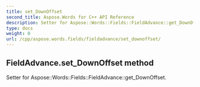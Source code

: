 ```yaml
---
title: set_DownOffset
second_title: Aspose.Words for C++ API Reference
description: Setter for Aspose::Words::Fields::FieldAdvance::get_DownOffset. 
type: docs
weight: 0
url: /cpp/aspose.words.fields/fieldadvance/set_downoffset/
---
```

## FieldAdvance.set_DownOffset method


Setter for Aspose::Words::Fields::FieldAdvance::get_DownOffset. 

